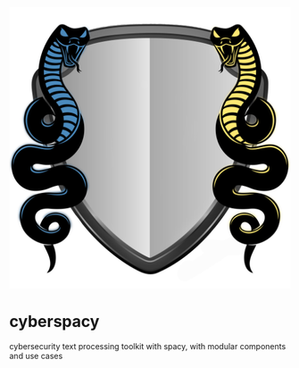 ![alt text](./images/cyberspacy_logo.png "cyberspacy logo")

# cyberspacy
cybersecurity text processing toolkit with spacy, with modular components and use cases
